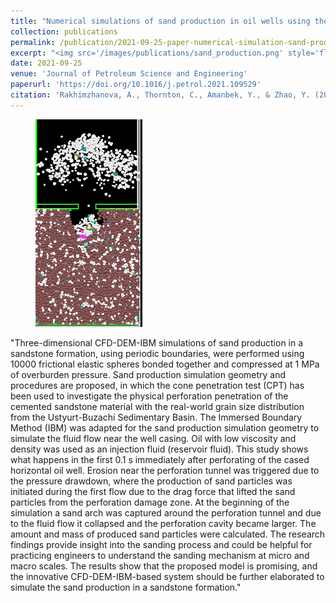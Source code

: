 ```yaml
---
title: "Numerical simulations of sand production in oil wells using the CFD-DEM-IBM approach"
collection: publications
permalink: /publication/2021-09-25-paper-numerical-simulation-sand-production
excerpt: "<img src='/images/publications/sand_production.png' style='float:left;width:62px;height:120px;'>"
date: 2021-09-25
venue: 'Journal of Petroleum Science and Engineering'
paperurl: 'https://doi.org/10.1016/j.petrol.2021.109529'
citation: 'Rakhimzhanova, A., Thornton, C., Amanbek, Y., & Zhao, Y. (2021). Numerical simulations of sand production in oil wells using the CFD-DEM-IBM approach. Journal of Petroleum Science and Engineering, 109529.'
---
```



<figure>
  <p align="center">
  <div class="">
  <img src="/images/publications/sand_production.png"  alt="">
  <figcaption></figcaption>
  </div>
  </p>
</figure>


"Three-dimensional CFD-DEM-IBM simulations of sand production in a sandstone formation, using periodic boundaries, were performed using 10000 frictional elastic spheres bonded together and compressed at 1 MPa of overburden pressure. Sand production simulation geometry and procedures are proposed, in which the cone penetration test (CPT) has been used to investigate the physical perforation penetration of the cemented sandstone material with the real-world grain size distribution from the Ustyurt-Buzachi Sedimentary Basin. The Immersed Boundary Method (IBM) was adapted for the sand production simulation geometry to simulate the fluid flow near the well casing. Oil with low viscosity and density was used as an injection fluid (reservoir fluid). This study shows what happens in the first 0.1 s immediately after perforating of the cased horizontal oil well. Erosion near the perforation tunnel was triggered due to the pressure drawdown, where the production of sand particles was initiated during the first flow due to the drag force that lifted the sand particles from the perforation damage zone. At the beginning of the simulation a sand arch was captured around the perforation tunnel and due to the fluid flow it collapsed and the perforation cavity became larger. The amount and mass of produced sand particles were calculated. The research findings provide insight into the sanding process and could be helpful for practicing engineers to understand the sanding mechanism at micro and macro scales. The results show that the proposed model is promising, and the innovative CFD-DEM-IBM-based system should be further elaborated to simulate the sand production in a sandstone formation."


